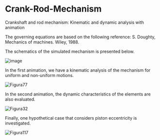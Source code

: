 # Crank-Rod-Mechanism
Crankshaft and rod mechanism: Kinematic and dynamic analysis with animation

The governing equations are based on the following reference: S. Doughty, Mechanics of machines. Wiley, 1988.

The schematics of the simulated mechanism is presented below. 

![image](https://user-images.githubusercontent.com/104549931/165883995-49a355d4-0ca6-477e-a25e-babcd6eec513.png)

In the first animation, we have a kinematic analysis of the mechanism for uniform and non-uniform motions.

![Figura77](https://user-images.githubusercontent.com/104549931/165884145-06bbe6c3-634d-47cd-8a07-6445309b4157.png)

In the second animation, the dynamic characteristics of the elements are also evaluated.

![Figura32](https://user-images.githubusercontent.com/104549931/165884378-2a4c8271-d9e3-41b8-ad4e-e4e2d958d532.png)

Finally, one hypothetical case that considers piston eccentricity is investigated.

![Figura117](https://user-images.githubusercontent.com/104549931/165884460-28aa204f-927f-4495-9040-10aa5e27b5c6.png)
